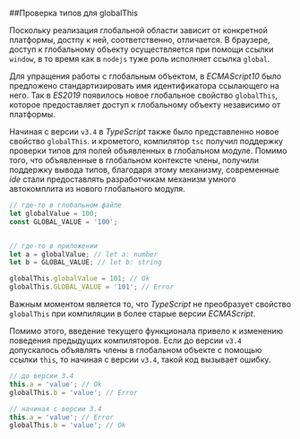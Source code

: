 ##Проверка типов для globalThis

Поскольку реализация глобальной области зависит от конкретной платформы, достпу к ней, соответственно, отличается. В браузере, доступ к глобальному объекту осуществляется при помощи ссылки `window`, в то время как в `nodejs` туже роль исполняет ссылка `global`.

Для упращения работы с глобальным объектом, в *ECMAScript10* было предложено стандартизировать имя идентификатора ссылающего на него. Так в *ES2019* появилось новое глобальное свойство `globalThis`, которое предоставляет доступ к глобальному объекту независимо от платформы.

Начиная с версии `v3.4` в *TypeScript* также было представленно новое свойство `globalThis`. и крометого, компилятор `tsc` получил поддержку проверки типов для полей объявленных в глобальном модуле. Помимо того, что объявленные в глобальном контексте члены, получили поддержку вывода типов, благодаря этому механизму, современные *ide* стали предоставлять разработчикам механизм умного автокомплита из нового глобального модуля.  

`````typescript
// где-то в глобальном файле
let globalValue = 100;
const GLOBAL_VALUE = '100';


// где-то в приложении
let a = globalValue; // let a: number
let b = GLOBAL_VALUE; // let b: string

globalThis.globalValue = 101; // Ok
globalThis.GLOBAL_VALUE = '101'; // Error
`````


Важным моментом является то, что *TypeScript* не преобразует свойство `globalThis` при компиляции в более старые версии *ECMAScript*.

Помимо этого, введение текущего функционала привело к изменению поведения предыдущих компиляторов. Если до версии `v3.4` допускалось объявлять члены в глобальном объекте с помощью ссылки `this`, то начиная с версии `v3.4`, такой код вызывает ошибку.

`````typescript
// до версии 3.4
this.a = 'value'; // Ok
globalThis.b = 'value'; // Error

// начиная с версии 3.4
this.a = 'value'; // Error
globalThis.b = 'value'; // Ok
`````
